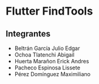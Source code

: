 # Flutter FindTools

## Integrantes
- Beltrán García Julio Edgar 
- Ochoa Tlatenchi Abigail 
- Huerta Marañon Erick Andres 
- Pacheco Espinosa Lissete 
- Pérez Domínguez Maximiliano 






